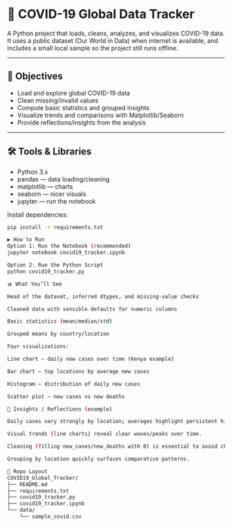 # 🦠 COVID-19 Global Data Tracker

A Python project that loads, cleans, analyzes, and visualizes COVID-19 data.  
It uses a public dataset (Our World in Data) when internet is available, and includes a small local sample so the project still runs offline.

---

## 🎯 Objectives
- Load and explore global COVID-19 data
- Clean missing/invalid values
- Compute basic statistics and grouped insights
- Visualize trends and comparisons with Matplotlib/Seaborn
- Provide reflections/insights from the analysis

---

## 🛠️ Tools & Libraries
- Python 3.x
- pandas — data loading/cleaning
- matplotlib — charts
- seaborn — nicer visuals
- jupyter — run the notebook

Install dependencies:
```bash
pip install -r requirements.txt

▶️ How to Run
Option 1: Run the Notebook (recommended)
jupyter notebook covid19_tracker.ipynb

Option 2: Run the Python Script
python covid19_tracker.py

📊 What You’ll See

Head of the dataset, inferred dtypes, and missing-value checks

Cleaned data with sensible defaults for numeric columns

Basic statistics (mean/median/std)

Grouped means by country/location

Four visualizations:

Line chart — daily new cases over time (Kenya example)

Bar chart — top locations by average new cases

Histogram — distribution of daily new cases

Scatter plot — new cases vs new deaths

📌 Insights / Reflections (example)

Daily cases vary strongly by location; averages highlight persistent high-case regions.

Visual trends (line charts) reveal clear waves/peaks over time.

Cleaning (filling new_cases/new_deaths with 0) is essential to avoid chart distortions.

Grouping by location quickly surfaces comparative patterns.

📂 Repo Layout
COVID19_Global_Tracker/
├── README.md
├── requirements.txt
├── covid19_tracker.py
├── covid19_tracker.ipynb
└── data/
    └── sample_covid.csv
